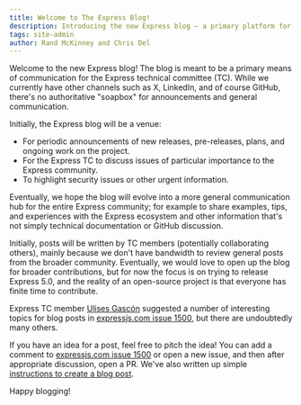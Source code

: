 ```yaml
---
title: Welcome to The Express Blog!
description: Introducing the new Express blog — a primary platform for announcements, updates, and communication from the Express technical committee.
tags: site-admin
author: Rand McKinney and Chris Del
---
```


Welcome to the new Express blog!  The blog is meant to be a primary means of communication for the Express technical committee (TC).  While we currently have other channels such as X, LinkedIn, and of course GitHub, there's no authoritative "soapbox" for announcements and general communication.

Initially, the Express blog will be a venue:
- For periodic announcements of new releases, pre-releases, plans, and ongoing work on the project.
- For the Express TC to discuss issues of particular importance to the Express community.
- To highlight security issues or other urgent information.
 
Eventually, we hope the blog will evolve into a more general communication hub for the entire Express community; for example to share examples, tips, and experiences with the Express ecosystem and other information that's not simply technical documentation or GitHub discussion.

Initially, posts will be written by TC members (potentially collaborating others), mainly because we don't have bandwidth to review general posts from the broader community. Eventually, we would love to open up the blog for broader contributions, but for now the focus is on trying to release Express 5.0, and the reality of an open-source project is that everyone has finite time to contribute. 

Express TC member [Ulises Gascón](https://github.com/UlisesGascon) suggested a number of interesting topics for blog posts in [expressjs.com issue 1500](https://github.com/expressjs/expressjs.com/issues/1500), but there are undoubtedly many others. 

If you have an idea for a post, feel free to pitch the idea! You can add a comment to [expressjs.com issue 1500](https://github.com/expressjs/expressjs.com/issues/1500) or open a new issue, and then after appropriate discussion, open a PR.  We've also written up simple [instructions to create a blog post](/en/blog/write-post.html). 

Happy blogging!
